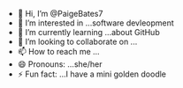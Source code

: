 - 👋 Hi, I’m @PaigeBates7
- 👀 I’m interested in ...software devleopment
- 🌱 I’m currently learning ...about GitHub
- 💞️ I’m looking to collaborate on ...
- 📫 How to reach me ...
- 😄 Pronouns: ...she/her
- ⚡ Fun fact: ...I have a mini golden doodle 

<!---
PaigeBates7/PaigeBates7 is a ✨ special ✨ repository because its `README.md` (this file) appears on your GitHub profile.
You can click the Preview link to take a look at your changes.
--->

